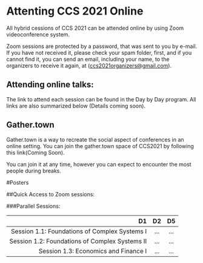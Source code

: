 # Attenting CCS 2021 Online

All hybrid cessions of CCS 2021 can be attended online by using Zoom videoconference system.

Zoom sessions are protected by a password, that was sent to you by e-mail. If you have not received it, please check your spam folder, first, and if you cannot find it, you can send an email, including your name, to the organizers to receive it again, at (ccs2021organizers@gmail.com).

## Attending online talks:
The link to attend each session can be found in the Day by Day program. All links are also summarized below (Details coming soon).

## Gather.town
Gather.town is a way to recreate the social aspect of conferences in an online setting. You can join the gather.town space of CCS2021 by following this link(Coming Soon). 

You can join it at any time, however you can expect to encounter the most people during breaks.

#Posters

##Quick Access to Zoom sessions:

###Parallel Sessions:

|D1|D2|D5|
| ---: | :----: | :------: |
|Session 1.1: Foundations of Complex Systems I|...|...|
|Session 1.2: Foundations of Complex Systems II|...|...|
|Session 1.3: Economics and Finance I|...|...|
